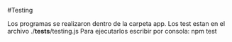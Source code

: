 #Testing

Los programas se realizaron dentro de la carpeta app.
Los test estan en el archivo ./__tests__/testing.js
Para ejecutarlos escribir por consola: npm test


